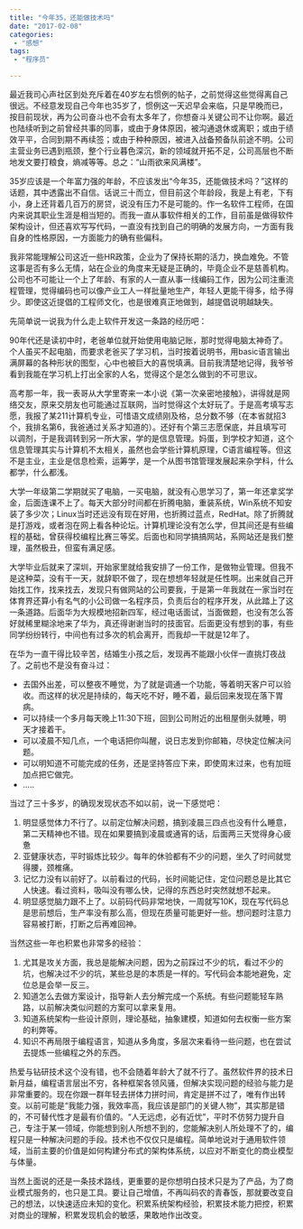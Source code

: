 ```yaml
---
title: "今年35，还能做技术吗"
date: "2017-02-08"
categories:
 - "感想"
tags:
 - "程序员"

---
```


最近我司心声社区到处充斥着在40岁左右惯例的帖子，之前觉得这些觉得离自己很远。不经意发现自己今年也35岁了，惯例这一天迟早会来临，只是早晚而已，按目前现状，再为公司奋斗也不会有太多年了，你想奋斗关键公司不让你啊。最近也陆续听到之前曾经共事的同事，或由于身体原因，被沟通退休或离职；或由于绩效平平，合同到期不再续签；或由于种种原因，被进入战备预备队前途不明。公司主营业务已遇到瓶颈，整个行业暮色深沉，新的领域就开拓不足，公司高层也不断地发文要打粮食，熵减等等。总之：“山雨欲来风满楼”。

35岁应该是一个年富力强的年龄，不应该发出“今年35，还能做技术吗？”这样的话题，其中透露出不自信。话说三十而立，但目前这个年龄段，我是上有老，下有小，身上还背着几百万的房贷，说没有压力不是可能的。作一名软件工程师，在国内来说其职业生涯是相当短的。而我一直从事软件相关的工作，目前虽是做得软件架构设计，但还喜欢写写代码，一直没有找到自己的明确的发展方向，一方面有我自身的性格原因，一方面能力的确有些偏科。

<!--more-->

我非常能理解公司这近一些HR政策，企业为了保持长期的活力，换血难免。不管这事是否有多么无情，站在企业的角度来无疑是正确的，毕竟企业不是慈善机构。公司也不可能让一个上了年龄、有家的人一直从事一线编码工作，因为公司注重流程管理，觉得编码也可以像产业工人一样批量地生产，年轻人更能干得多，给予得少。即使这近提倡的工程师文化，也是很难真正地做到，越提倡说明越缺失。

先简单说一说我为什么走上软件开发这一条路的经历吧：

90年代还是读初中时，老爸单位就开始使用电脑记账，那时觉得电脑太神奇了。个人虽买不起电脑，而要求老爸买了学习机，当时按着说明书，用basic语言输出满屏幕的各种形状的图型，心中也被巨大的喜悦填满。目前我清楚地记得，我爷爷看到我能在学习机上打出全家的人名，觉得这个是怎么做到的不可思议。

高考那一年，我一表哥从大学里寄来一本小说《第一次亲密地接触》，讲得就是网络交友，原来交朋友也可能通过互联网，当时觉得这个太好玩了。于是高考填写志愿，我报了某211计算机专业，可惜语文成绩刚及格，总分数不够（在本省就招3个，我排名第6，我爸通过关系才知道的）。还好有个第三志愿保底，并且填写可以调剂，于是我调转到另一所大家，学的是信息管理。妈蛋，到学校才知道，这个信息管理其实与计算机不太相关，虽然也会学些计算机原理，C语言编程等。但这不是主业，主业是信息检索，运筹学，是一个从图书馆管理发展起来杂学科，什么都学，什么都浅。

大学一年级第二学期就买了电脑，一买电脑，就没有心思学习了，第一年还拿奖学金，后面连课不上了。每天大部分时间都在折腾电脑，重装系统，Win系统不知安装了多少次；Linux当时还远没有现在好用，也折腾过蓝点，RedHat。除了折腾就是打游戏，或者泡在网上看各种论坛。计算机理论没有怎么学，但其间还是有些编程的基础，曾获得校编程比赛三等奖。后面也和同学搞搞网站，系网站还是我们整理，虽然极丑，但蛮有满足感。

大学毕业后就来了深圳，开始家里就给我安排了一份工作，是做物业管理。但我不是这种菜，没有干一天，就辞职不做了，现在想想年轻就是任性啊。出来就自己开始找工作，找来找去，发现只有做网站的公司要我，于是第一年我就在一家当时在体育界还算小有名气的小公司做一名程序员，负责后台的程序开发，从此踏上了这一条道路。后面华为大规模地招新四军，经过电话面试，当面做题，也没有怎么答好就稀里糊涂地来了华为，真还得谢谢当时的技面官。后面更没有想到的事，有些同学纷纷转行，中间也有过多次的机会离开，而我却一干就是12年了。

在华为一直干得比较辛苦，结婚生小孩之后，发现再不能跟小伙伴一直挑灯夜战了。之前也不是没有奋斗过：

 - 去国外出差，可以整夜不睡觉，为了就是调通一个功能，等着明天客户可以验收。而这样的状况是持续的，每天吃不好，睡不着，最后回来发现在落下胃病。
 - 可以持续一个多月每天晚上11:30下班，回到公司附近的出租屋倒头就睡，明天才接着干。
 - 可以凌晨不知几点，一个电话把你叫醒，说日志发到你邮箱，尽快定位解决问题。
 - 可以明知道不可能完成的任务，还是坚持答应下来，即使周末过来，也有加班加点把它做完。
 - .....

当过了三十多岁，的确现发现状态不如以前，说一下感觉吧：

 1. 明显感觉体力不行了。以前定位解决问题，搞到凌晨三四点也没有什么睡意，第二天精神也不错。现在如果要搞到凌晨或通宵的话，后面两三天觉得身心疲惫
 2. 亚健康状态，平时锻炼比较少。每年的休验都有不少的问题，坐久了时间就觉得腰，颈椎痛。
 3. 记忆力没有以前好了。以前看过的代码，长时间能记住，定位问题总是比其它人快速。看过资料，吸叫没有哪么快，记得的东西总时突然就想不起来。
 4. 明显感觉脑力跟不上了。以前码代码非常地快，一周就写10K，现在写代码总是思前想后，生产率没有那么高，但现在质量可能更好一些。想问题时注意力容易被打断，打断之后再难回神。

当然这些一年也积累也非常多的经验：

 1. 尤其是攻关方面，我总是能解决问题，因为之前踩过不少的坑，看过不少的坑，也解决过不少的坑，某些总是的本质是一样的。写代码会本能地避免，定位总是会举一反三。
 2. 知道怎么去做方案设计，指导新人去分解完成一个系统。有些问题能轻车熟路，以前解决类似问题的方案可以拿来复用。
 3. 知道系统架构一些设计原则，理论基础，抽象建模，知道如何去权衡一些方案的利弊等。
 4. 知识不再局限于编程语言，知道从多角度，多层次来看待一些问题，也在尝试去提炼一些编程之外的东西。

热爱与钻研技术这个没有错，也不会随着年龄大了就不行了。虽然软件界的技术日新月益，编程语言层出不穷，各种框架各领风骚，但解决实现问题的经验与能力是非常重要的。现在你跟一群年轻去拼体力拼时间，肯定是拼不过了，唯有作出转变。以前可能是“我能力强，我效率高，我应该是部门的关键人物”，其实那是错的，不可替代性才是最有价值的。“人无远虑，必有近忧”，平时不仿努力提升自己，专注于某一领域，你能想到别人所想不到的，您能解决别人所处理不了的，编程只是一种解决问题的手段。技术也不仅仅只是编程。简单地说对于通用软件领域，当前主要的价值是如何构建分布式的架构体系统，以应对不断变化的商业模型与体量。

当然上面说的还是一条技术路线，更重要的是你想明白技术只是为了产品，为了商业模式服务的，也只是工具。要让自己增值，不再叫码农的青春饭，那就要改变自己的想法，以快速适应未知的变化。积累系统架构经验，积累技术能力把控，积累对商业的理解，积累发现机会的敏感，果敢地作出改变。





